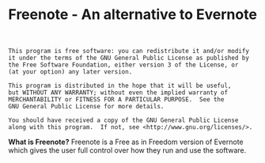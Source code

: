 <h1>Freenote - An alternative to Evernote</h1>
</br>


    This program is free software: you can redistribute it and/or modify
    it under the terms of the GNU General Public License as published by
    the Free Software Foundation, either version 3 of the License, or
    (at your option) any later version.

    This program is distributed in the hope that it will be useful,
    but WITHOUT ANY WARRANTY; without even the implied warranty of
    MERCHANTABILITY or FITNESS FOR A PARTICULAR PURPOSE.  See the
    GNU General Public License for more details.

    You should have received a copy of the GNU General Public License
    along with this program.  If not, see <http://www.gnu.org/licenses/>.


<b>What is Freenote?</b>
Freenote is a Free as in Freedom version of Evernote which gives the user full control over how they run and use the software.
